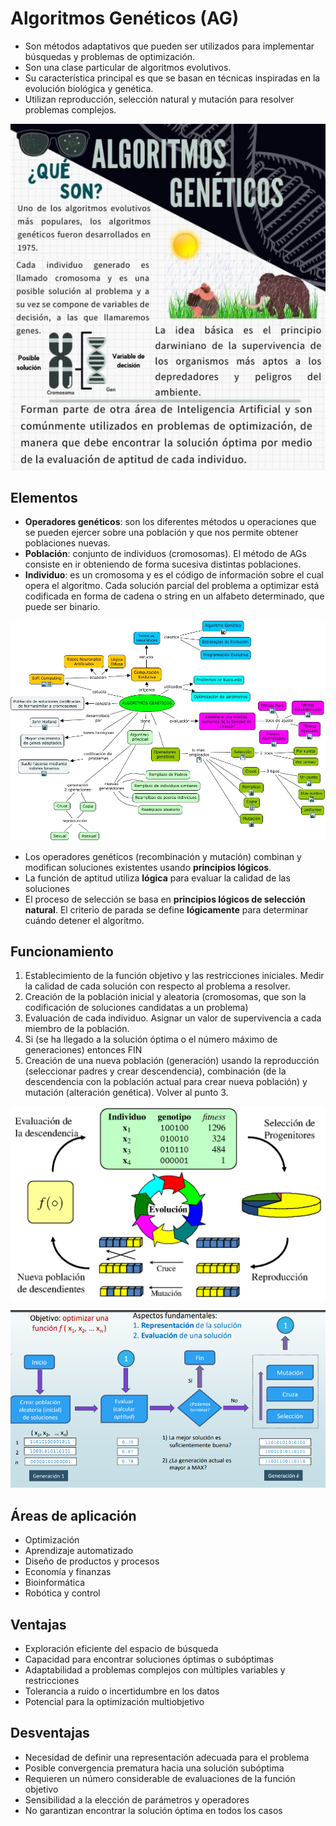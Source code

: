 # Algoritmos Genéticos (AG)

* Son métodos adaptativos que pueden ser utilizados para implementar búsquedas y problemas de optimización.
* Son una clase particular de algoritmos evolutivos.
* Su característica principal es que se basan en técnicas inspiradas en la evolución biológica y genética.
* Utilizan reproducción, selección natural y mutación para resolver problemas complejos.

![AG que son](img/ag-definicion.jpg)

## Elementos

* **Operadores genéticos**: son los diferentes métodos u operaciones que se pueden ejercer sobre una población y que nos permite obtener poblaciones nuevas.
* **Población**: conjunto de individuos (cromosomas). El método de AGs consiste en ir obteniendo de forma sucesiva distintas poblaciones.
* **Individuo**: es un cromosoma y es el código de información sobre el cual opera el algoritmo. Cada solución parcial del problema a optimizar está codificada en forma de cadena o string en un alfabeto determinado, que puede ser binario.

![AG mapa](img/ag-mapa.jpg)

* Los operadores genéticos (recombinación y mutación) combinan y modifican soluciones existentes usando **principios lógicos**.
* La función de aptitud utiliza **lógica** para evaluar la calidad de las soluciones
* El proceso de selección se basa en **principios lógicos de selección natural**. El criterio de parada se define **lógicamente** para determinar cuándo detener el algoritmo.

## Funcionamiento

1. Establecimiento de la función objetivo y las restricciones iniciales. Medir la calidad de cada solución con respecto al problema a resolver.
1. Creación de la población inicial y aleatoria (cromosomas, que son la codificación de soluciones candidatas a un problema)
1. Evaluación de cada individuo. Asignar un valor de supervivencia a cada miembro de la población.
1. Si (se ha llegado a la solución óptima o el número máximo de generaciones) entonces FIN
1. Creación de una nueva población (generación) usando la reproducción (seleccionar padres y crear descendencia), combinación (de la descendencia con la población actual para crear nueva población) y mutación (alteración genética). Volver al punto 3.

![AG funcionamiento](img/ag-func1.PNG)

![AG funcionamiento](img/ag-func2.PNG)

## Áreas de aplicación

* Optimización
* Aprendizaje automatizado
* Diseño de productos y procesos
* Economía y finanzas
* Bioinformática
* Robótica y control

## Ventajas

* Exploración eficiente del espacio de búsqueda
* Capacidad para encontrar soluciones óptimas o subóptimas
* Adaptabilidad a problemas complejos con múltiples variables y restricciones
* Tolerancia a ruido o incertidumbre en los datos
* Potencial para la optimización multiobjetivo

## Desventajas

* Necesidad de definir una representación adecuada para el problema
* Posible convergencia prematura hacia una solución subóptima
* Requieren un número considerable de evaluaciones de la función objetivo
* Sensibilidad a la elección de parámetros y operadores
* No garantizan encontrar la solución óptima en todos los casos
